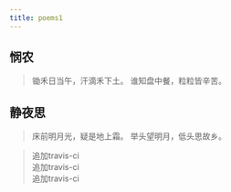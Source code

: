 ```yaml
---
title: poems1
---
```


## 悯农
> 锄禾日当午，汗滴禾下土。
> 谁知盘中餐，粒粒皆辛苦。


## 静夜思
> 床前明月光，疑是地上霜。
> 举头望明月，低头思故乡。



> 追加travis-ci</br>
> 追加travis-ci<br/>
> 追加travis-ci<br/>